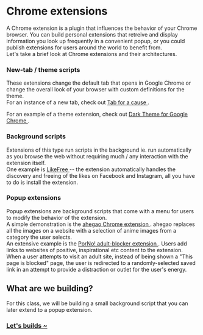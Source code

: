 # Chrome extensions

<p>
  A Chrome extension is a plugin that influences the behavior of your Chrome browser. You can build personal extensions that 
  retreive and display information you look up frequently in a convenient popup, or you could publish extensions for users
  around the world to benefit from. 
  <br>Let's take a brief look at Chrome extensions and their architectures.
</p>

### New-tab / theme scripts

<p>
  These extensions change the default tab that opens in Google Chrome or change the overall look of your browser with 
  custom definitions for the theme. 
  <br>
  For an instance of a new tab, check out 
  <a href="https://chrome.google.com/webstore/detail/tab-for-a-cause/gibkoahgjfhphbmeiphbcnhehbfdlcgo">
    Tab for a cause
  </a>.
  
  For an example of a theme extension, check out
  <a href="https://chrome.google.com/webstore/detail/dark-theme-for-google-chr/annfbnbieaamhaimclajlajpijgkdblo">
    Dark Theme for Google Chrome
  </a>. 
</p>

### Background scripts

<p>
  Extensions of this type run scripts in the background ie. run automatically as you browse the web without requiring much / any 
  interaction with the extension itself.
  <br>
  One example is 
    <a href="https://chrome.google.com/webstore/detail/likefree/hejgbghjhjiilikhjinpbooockoiipek">
      LikeFree
    </a> -- the extension automatically handles the discovery and freeing of the likes on Facebook and Instagram,
   all you have to do is install the extension.
</p>

### Popup extensions

<p>
  Popup extensions are background scripts that come with a menu for users to modify the behavior of the extension.
  <br>
  A simple demonstration is the 
  <a href="https://github.com/mrvivacious/ahegao">
    ahegao Chrome extension
  </a>. ahegao replaces all the images on a website with a selection of
   anime images from a category the user selects.
   <br>
  An extensive example is the 
  <a href="https://chrome.google.com/webstore/detail/porno-porn-blocker-beta/fnfchnplgejcfmphhboehhlpcjnjkomp">
   PorNo! adult-blocker extension
  </a>. Users add links to websites of positive, inspirational etc content
  to the extension. When a user attempts to visit an adult site, instead of being shown a "This page is blocked" page, the user
  is redirected to a randomly-selected saved link in an attempt to provide a distraction or outlet for the user's energy.
</p>

## What are we building?

<p>
  For this class, we will be building a small background script that you can later extend to a popup extension.
</p>

### <a href="https://github.com/mrvivacious/Conscious_consumer/blob/master/page1.md">Let's builds ~</a>





